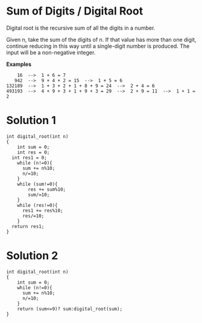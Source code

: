 # Sum of Digits / Digital Root
Digital root is the recursive sum of all the digits in a number.

Given n, take the sum of the digits of n. If that value has more than one digit, continue reducing in this way until a single-digit number is produced. The input will be a non-negative integer.

**Examples**
```
    16  -->  1 + 6 = 7
   942  -->  9 + 4 + 2 = 15  -->  1 + 5 = 6
132189  -->  1 + 3 + 2 + 1 + 8 + 9 = 24  -->  2 + 4 = 6
493193  -->  4 + 9 + 3 + 1 + 9 + 3 = 29  -->  2 + 9 = 11  -->  1 + 1 = 2
```
# Solution 1
```
int digital_root(int n)
{
    int sum = 0;
    int res = 0;
  int res1 = 0;
    while (n!=0){
      sum += n%10;
      n/=10;
    }
    while (sum!=0){
        res += sum%10;
        sum/=10;
    }
    while (res!=0){
      res1 += res%10;
      res/=10;
    }
  return res1;
}
```
# Solution 2
```
int digital_root(int n)
{
    int sum = 0;
    while (n!=0){
      sum += n%10;
      n/=10;
    }
    return (sum<=9)? sum:digital_root(sum);
}
```